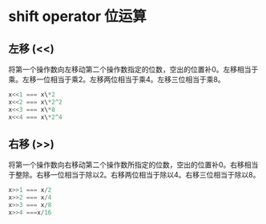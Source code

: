 # shift operator 位运算

## 左移 (<<)

将第一个操作数向左移动第二个操作数指定的位数，空出的位置补0。左移相当于乘。左移一位相当于乘2。左移两位相当于乘4。左移三位相当于乘8。

```javascript
x<<1 === x\*2
x<<2 === x\*2^2
x<<3 === x\*8
x<<4 === x\*2^4
```

## 右移 (>>)

将第一个操作数向右移动第二个操作数所指定的位数，空出的位置补0。右移相当于整除。右移一位相当于除以2。右移两位相当于除以4。右移三位相当于除以8。

```javascript
x>>1 === x/2
x>>2 === x/4
x>>3 === x/8
x>>4 ===x/16
```